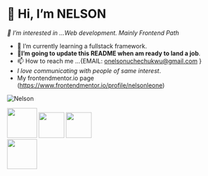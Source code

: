# 👋 Hi, I’m NELSON
*👀 I’m interested in ...Web development. Mainly Frontend Path*
- 🌱 I’m currently learning a fullstack framework.
- **💞️I’m going to update this README when am ready to land a job**.
- 📫 How to reach me ...{EMAIL: onelsonuchechukwu@gmail.com }  
- *I love communicating with people of same interest*.
- My frontendmentor.io page (https://www.frontendmentor.io/profile/nelsonleone)

![Nelson](https://user-images.githubusercontent.com/95982650/211197145-09f759f9-7b42-493e-bb6d-174488820ede.gif)

  <div style={{display="flex",flexDirection="column"}}>
       <img src="https://user-images.githubusercontent.com/95982650/217250559-0ec52c46-1a79-42ab-8d7f-4697e19cceab.png" width="70" />
      <img src="https://user-images.githubusercontent.com/95982650/217252667-0291b599-69f7-4cfd-8995-c3a058d3e4b7.png" width="60"/>
      <img src="https://user-images.githubusercontent.com/95982650/217254138-eeb64c65-0c5f-4f94-8671-0437d8d22f23.png" width="60"  />
  </div>
  
  <img src="https://user-images.githubusercontent.com/95982650/217256846-df4b3dee-ca47-4773-84fa-b2fb2310a2d1.png" width="70" align="left"/>
   

<!---
nelsonleone/nelsonleone is a ✨ special ✨ repository because its `README.md` (this file) appears on your GitHub profile.
You can click the Preview link to take a look at your changes.


--->
